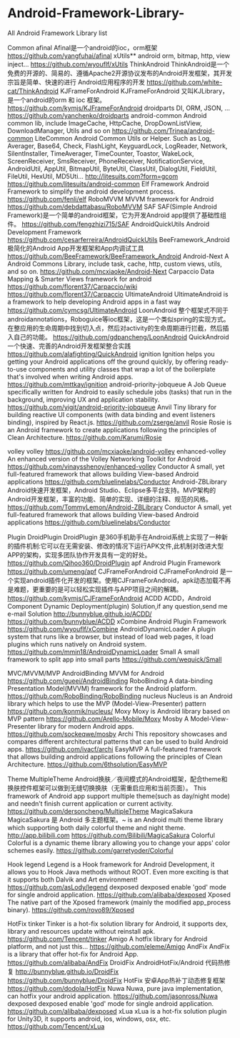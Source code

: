 # Android-Framework-Library-
All Android Framework Library list 

Common
afinal Afinal是一个android的ioc，orm框架
https://github.com/yangfuhai/afinal
xUtils** android orm, bitmap, http, view inject...
https://github.com/wyouflf/xUtils
ThinkAndroid ThinkAndroid是一个免费的开源的、简易的、遵循Apache2开源协议发布的Android开发框架，其开发宗旨是简单、快速的进行 Android应用程序的开发
https://github.com/white-cat/ThinkAndroid
KJFrameForAndroid KJFrameForAndroid 又叫KJLibrary，是一个android的orm 和 ioc 框架。
https://github.com/kymjs/KJFrameForAndroid
droidparts DI, ORM, JSON, ...
https://github.com/yanchenko/droidparts
android-common Android common lib, include ImageCache, HttpCache, DropDownListView, DownloadManager, Utils and so on
https://github.com/Trinea/android-common
LiteCommon Android Common Utils or Helper. Such as Log, Averager, Base64, Check, FlashLight, KeyguardLock, LogReader, Network, SilentInstaller, TimeAverager, TimeCounter, Toastor, WakeLock, ScreenReceiver, SmsReceiver, PhoneReceiver, NotificationService, AndroidUtil, AppUtil, BitmapUtil, ByteUtil, ClassUtil, DialogUtil, FieldUtil, FileUtil, HexUtil, MD5Uti… http://litesuits.com?form=gcom
https://github.com/litesuits/android-common
Elf Framework Android Framework to simplify the android development process.
https://github.com/fenli/elf
RoboMVVM MVVM framework for Android
https://github.com/debdattabasu/RoboMVVM
SAF SAF(Simple Android Framework)是一个简单的android框架，它为开发Android app提供了基础性组件。
https://github.com/fengzhizi715/SAF
AndroidQuickUtils Android Development Framework
https://github.com/cesarferreira/AndroidQuickUtils
BeeFramework_Android 极简化的Android App开发框架和App内调试工具
https://github.com/BeeFramework/BeeFramework_Android
Android-Next A Android Commons Library, include task, cache, http, custom views, utils, and so on.
https://github.com/mcxiaoke/Android-Next
Carpaccio Data Mapping & Smarter Views framework for android https://github.com/florent37/Carpaccio/wiki
https://github.com/florent37/Carpaccio
UltimateAndroid UltimateAndroid is a framework to help developing Android apps in a fast way
https://github.com/cymcsg/UltimateAndroid
LoonAndroid 整个框架式不同于androidannotations，Roboguice等ioc框架，这是一个类似spring的实现方式。在整应用的生命周期中找到切入点，然后对activity的生命周期进行拦截，然后插入自己的功能。
https://github.com/gdpancheng/LoonAndroid
QuickAndroid 一个快速、完善的Android开发框架整合实践
https://github.com/alafighting/QuickAndroid
ignition Ignition helps you getting your Android applications off the ground quickly, by offering ready-to-use components and utility classes that wrap a lot of the boilerplate that's involved when writing Android apps.
https://github.com/mttkay/ignition
android-priority-jobqueue A Job Queue specifically written for Android to easily schedule jobs (tasks) that run in the background, improving UX and application stability.
https://github.com/yigit/android-priority-jobqueue
Anvil Tiny library for building reactive UI components (with data binding and event listeners binding), inspired by React.js.
https://github.com/zserge/anvil
Rosie Rosie is an Android framework to create applications following the principles of Clean Architecture.
https://github.com/Karumi/Rosie

volley volley
https://github.com/mcxiaoke/android-volley
enhanced-volley An enhanced version of the Volley Networking Toolkit for Android
https://github.com/vinaysshenoy/enhanced-volley
Conductor A small, yet full-featured framework that allows building View-based Android applications
https://github.com/bluelinelabs/Conductor
Android-ZBLibrary Android快速开发框架，Android Studio、Eclipse多平台支持。MVP架构的Android开发框架，丰富的功能、简单的实现、详细的注释、规范的风格。
https://github.com/TommyLemon/Android-ZBLibrary
Conductor A small, yet full-featured framework that allows building View-based Android applications
https://github.com/bluelinelabs/Conductor

Plugin
DroidPlugin DroidPlugin 是360手机助手在Android系统上实现了一种新的插件机制:它可以在无需安装、修改的情况下运行APK文件,此机制对改进大型APP的架构，实现多团队协作开发具有一定的好处。
https://github.com/Qihoo360/DroidPlugin
apf Android Plugin Framework
https://github.com/umeng/apf
CJFrameForAndroid CJFrameForAndroid 是一个实现android插件化开发的框架。使用CJFrameForAndroid，apk动态加载不再是难题，更重要的是可以轻松实现插件与APP项目之间的解耦。
https://github.com/kymjs/CJFrameForAndroid
ACDD ACDD，Android Component Dynamic Deployment(plugin) Solution,if any question,send me e-mail Solution http://bunnyblue.github.io/ACDD/
https://github.com/bunnyblue/ACDD
xCombine Android Plugin Framework
https://github.com/wyouflf/xCombine
AndroidDynamicLoader A plugin system that runs like a browser, but instead of load web pages, it load plugins which runs natively on Android system.
https://github.com/mmin18/AndroidDynamicLoader
Small A small framework to split app into small parts
https://github.com/wequick/Small


MVC/MVVM/MVP
AndroidBinding MVVM for Android
https://github.com/gueei/AndroidBinding
RoboBinding A data-binding Presentation Model(MVVM) framework for the Android platform.
https://github.com/RoboBinding/RoboBinding
nucleus Nucleus is an Android library which helps to use the MVP (Model-View-Presenter) pattern
https://github.com/konmik/nucleus/
Moxy Moxy is Android library based on MVP pattern
https://github.com/Arello-Mobile/Moxy
Mosby A Model-View-Presenter library for modern Android apps.
https://github.com/sockeqwe/mosby
Archi This repository showcases and compares different architectural patterns that can be used to build Android apps.
https://github.com/ivacf/archi
EasyMVP A full-featured framework that allows building android applications following the principles of Clean Architecture.
https://github.com/6thsolution/EasyMVP

Theme
MultipleTheme Android换肤／夜间模式的Android框架，配合theme和换肤控件框架可以做到无缝切换换肤（无需重启应用和当前页面）。 This framework of Android app support multiple theme(such as day/night mode) and needn’t finish current application or current activity.
https://github.com/dersoncheng/MultipleTheme
MagicaSakura MagicaSakura 是 Android 多主题框架。~ is an Android multi theme library which supporting both daily colorful theme and night theme. http://app.bilibili.com
https://github.com/Bilibili/MagicaSakura
Colorful Colorful is a dynamic theme library allowing you to change your apps' color schemes easily.
https://github.com/garretyoder/Colorful


Hook
legend Legend is a Hook framework for Android Development, it allows you to Hook Java methods without ROOT. Even more exciting is that it supports both Dalvik and Art environment!
https://github.com/asLody/legend
dexposed dexposed enable 'god' mode for single android application.
https://github.com/alibaba/dexposed
Xposed The native part of the Xposed framework (mainly the modified app_process binary).
https://github.com/rovo89/Xposed

HotFix
tinker Tinker is a hot-fix solution library for Android, it supports dex, library and resources update without reinstall apk.
https://github.com/Tencent/tinker
Amigo A hotfix library for Android platform, and not just this...
https://github.com/eleme/Amigo
AndFix AndFix is a library that offer hot-fix for Android App.
https://github.com/alibaba/AndFix
DroidFix AndroidHotFix/Android 代码热修复 http://bunnyblue.github.io/DroidFix
https://github.com/bunnyblue/DroidFix
HotFix 安卓App热补丁动态修复框架
https://github.com/dodola/HotFix
Nuwa Nuwa, pure java implementation, can hotfix your android application.
https://github.com/jasonross/Nuwa
dexposed dexposed enable 'god' mode for single android application.
https://github.com/alibaba/dexposed
xLua xLua is a hot-fix solution plugin for Unity3D, it supports android, ios, windows, osx, etc.
https://github.com/Tencent/xLua
